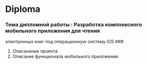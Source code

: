 # Diplomа

### Тема дипломной работы : Разработка комплексного мобильного приложения для чтения 
электронных книг под операционную систему iOS ###

1. Описаниние проекта
2. Описание функционала мобильного приложения
